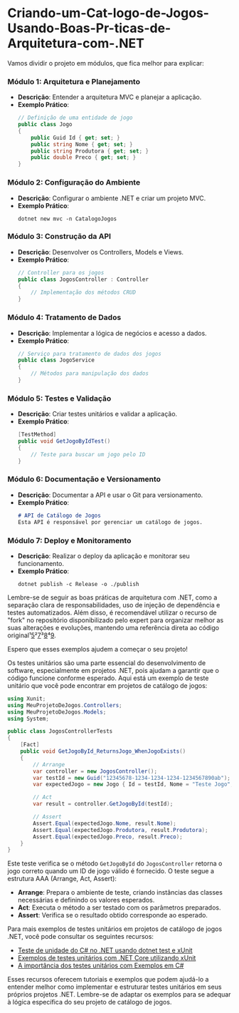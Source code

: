 # Criando-um-Cat-logo-de-Jogos-Usando-Boas-Pr-ticas-de-Arquitetura-com-.NET

[1]: https://dotnet.microsoft.com/pt-br/learn/dotnet/architecture-guides ""
[2]: https://www.youtube.com/watch?v=jkPqczgDIZU ""
[3]: https://bing.com/search?q=Boas+Pr%C3%A1ticas+de+Arquitetura+com+.NET ""
[4]: https://learn.microsoft.com/pt-br/dotnet/architecture/modern-web-apps-azure/ ""
[5]: https://www.dio.me/projects/arquitetura-essencial-de-api-com-net ""
[6]: http://luisfelipetorres.com.br/2017/11/30/boas-praticas-em-c-net/ ""
[7]: https://github.com/Waschislin/Catalogo-Jogos-.NET ""
[8]: https://github.com/BeatrizOliveiraFerreira/CatalogoJogos ""
[9]: https://github.com/Alexandre-Carlos/ApiJogosNetCore ""
[10]: https://dotnet.microsoft.com/pt-br/apps/aspnet/mvc ""
[11]: https://learn.microsoft.com/pt-br/aspnet/core/tutorials/first-mvc-app/start-mvc?view=aspnetcore-8.0 ""
[12]: https://bing.com/search?q=Padr%C3%A3o+MVC+com+.NET ""
[13]: https://bit.ly/41JfpYx ""
[14]: https://github.com/felipeAguiarCode/M ""
[15]: https://bing.com/search?q= ""

Vamos dividir o projeto em módulos, que fica melhor para explicar:

### Módulo 1: Arquitetura e Planejamento
- **Descrição**: Entender a arquitetura MVC e planejar a aplicação.
- **Exemplo Prático**:
  ```csharp
  // Definição de uma entidade de jogo
  public class Jogo
  {
      public Guid Id { get; set; }
      public string Nome { get; set; }
      public string Produtora { get; set; }
      public double Preco { get; set; }
  }
  ```

### Módulo 2: Configuração do Ambiente
- **Descrição**: Configurar o ambiente .NET e criar um projeto MVC.
- **Exemplo Prático**:
  ```shell
  dotnet new mvc -n CatalogoJogos
  ```

### Módulo 3: Construção da API
- **Descrição**: Desenvolver os Controllers, Models e Views.
- **Exemplo Prático**:
  ```csharp
  // Controller para os jogos
  public class JogosController : Controller
  {
      // Implementação dos métodos CRUD
  }
  ```

### Módulo 4: Tratamento de Dados
- **Descrição**: Implementar a lógica de negócios e acesso a dados.
- **Exemplo Prático**:
  ```csharp
  // Serviço para tratamento de dados dos jogos
  public class JogoService
  {
      // Métodos para manipulação dos dados
  }
  ```

### Módulo 5: Testes e Validação
- **Descrição**: Criar testes unitários e validar a aplicação.
- **Exemplo Prático**:
  ```csharp
  [TestMethod]
  public void GetJogoByIdTest()
  {
      // Teste para buscar um jogo pelo ID
  }
  ```

### Módulo 6: Documentação e Versionamento
- **Descrição**: Documentar a API e usar o Git para versionamento.
- **Exemplo Prático**:
  ```markdown
  # API de Catálogo de Jogos
  Esta API é responsável por gerenciar um catálogo de jogos.
  ```

### Módulo 7: Deploy e Monitoramento
- **Descrição**: Realizar o deploy da aplicação e monitorar seu funcionamento.
- **Exemplo Prático**:
  ```shell
  dotnet publish -c Release -o ./publish
  ```

Lembre-se de seguir as boas práticas de arquitetura com .NET, como a separação clara de responsabilidades, uso de injeção de dependência e testes automatizados. Além disso, é recomendável utilizar o recurso de "fork" no repositório disponibilizado pelo expert para organizar melhor as suas alterações e evoluções, mantendo uma referência direta ao código original¹[5]²[7]³[8]⁴[9].

Espero que esses exemplos ajudem a começar o seu projeto! 

[1]: https://learn.microsoft.com/pt-br/dotnet/core/testing/unit-testing-with-dotnet-test ""
[2]: https://medium.com/xp-inc/net-6-testes-unit%C3%A1tios-2158debeb963 ""
[3]: https://lucaspacheco.dev/xunit-testes-dotnet/ ""
[4]: https://dev.to/lucaspsilveira/testes-unitarios-em-net-core-utilizando-xunit-45gc ""
[5]: https://medium.com/@carloscastrogames/a-import%C3%A2ncia-dos-testes-unit%C3%A1rios-com-exemplos-em-c-1fa43fd31e83 ""

Os testes unitários são uma parte essencial do desenvolvimento de software, especialmente em projetos .NET, pois ajudam a garantir que o código funcione conforme esperado. Aqui está um exemplo de teste unitário que você pode encontrar em projetos de catálogo de jogos:

```csharp
using Xunit;
using MeuProjetoDeJogos.Controllers;
using MeuProjetoDeJogos.Models;
using System;

public class JogosControllerTests
{
    [Fact]
    public void GetJogoById_ReturnsJogo_WhenJogoExists()
    {
        // Arrange
        var controller = new JogosController();
        var testId = new Guid("12345678-1234-1234-1234-1234567890ab");
        var expectedJogo = new Jogo { Id = testId, Nome = "Teste Jogo", Produtora = "Teste Produtora", Preco = 49.99 };

        // Act
        var result = controller.GetJogoById(testId);

        // Assert
        Assert.Equal(expectedJogo.Nome, result.Nome);
        Assert.Equal(expectedJogo.Produtora, result.Produtora);
        Assert.Equal(expectedJogo.Preco, result.Preco);
    }
}
```

Este teste verifica se o método `GetJogoById` do `JogosController` retorna o jogo correto quando um ID de jogo válido é fornecido. O teste segue a estrutura AAA (Arrange, Act, Assert):
- **Arrange**: Prepara o ambiente de teste, criando instâncias das classes necessárias e definindo os valores esperados.
- **Act**: Executa o método a ser testado com os parâmetros preparados.
- **Assert**: Verifica se o resultado obtido corresponde ao esperado.

Para mais exemplos de testes unitários em projetos de catálogo de jogos .NET, você pode consultar os seguintes recursos:
- [Teste de unidade do C# no .NET usando dotnet test e xUnit](https://learn.microsoft.com/pt-br/dotnet/core/testing/unit-testing-with-dotnet-test)
- [Exemplos de testes unitários com .NET Core utilizando xUnit](https://lucaspacheco.dev/xunit-testes-dotnet/)
- [A importância dos testes unitários com Exemplos em C#](https://medium.com/@carloscastrogames/a-import%C3%A2ncia-dos-testes-unit%C3%A1rios-com-exemplos-em-c-1fa43fd31e83)

Esses recursos oferecem tutoriais e exemplos que podem ajudá-lo a entender melhor como implementar e estruturar testes unitários em seus próprios projetos .NET. Lembre-se de adaptar os exemplos para se adequar à lógica específica do seu projeto de catálogo de jogos.
